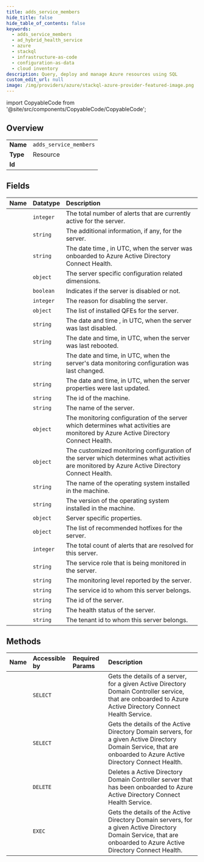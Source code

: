 ```yaml
---
title: adds_service_members
hide_title: false
hide_table_of_contents: false
keywords:
  - adds_service_members
  - ad_hybrid_health_service
  - azure    
  - stackql
  - infrastructure-as-code
  - configuration-as-data
  - cloud inventory
description: Query, deploy and manage Azure resources using SQL
custom_edit_url: null
image: /img/providers/azure/stackql-azure-provider-featured-image.png
---
```


import CopyableCode from '@site/src/components/CopyableCode/CopyableCode';




## Overview
<table><tbody>
<tr><td><b>Name</b></td><td><code>adds_service_members</code></td></tr>
<tr><td><b>Type</b></td><td>Resource</td></tr>
<tr><td><b>Id</b></td><td><CopyableCode code="azure.ad_hybrid_health_service.adds_service_members" /></td></tr>
</tbody></table>

## Fields
| Name | Datatype | Description |
|:-----|:---------|:------------|
| <CopyableCode code="activeAlerts" /> | `integer` | The total number of alerts that are currently active for the server. |
| <CopyableCode code="additionalInformation" /> | `string` | The additional information, if any, for the server. |
| <CopyableCode code="createdDate" /> | `string` | The date time , in UTC, when the server was onboarded to Azure Active Directory Connect Health. |
| <CopyableCode code="dimensions" /> | `object` | The server specific configuration related dimensions. |
| <CopyableCode code="disabled" /> | `boolean` | Indicates if the server is disabled or not.  |
| <CopyableCode code="disabledReason" /> | `integer` | The reason for disabling the server. |
| <CopyableCode code="installedQfes" /> | `object` | The list of installed QFEs for the server. |
| <CopyableCode code="lastDisabled" /> | `string` | The date and time , in UTC, when the server was last disabled. |
| <CopyableCode code="lastReboot" /> | `string` | The date and time, in UTC, when the server was last rebooted. |
| <CopyableCode code="lastServerReportedMonitoringLevelChange" /> | `string` | The date and time, in UTC, when the server's data monitoring configuration was last changed. |
| <CopyableCode code="lastUpdated" /> | `string` | The date and time, in UTC, when the server properties were last updated. |
| <CopyableCode code="machineId" /> | `string` | The id of the machine. |
| <CopyableCode code="machineName" /> | `string` | The name of the server. |
| <CopyableCode code="monitoringConfigurationsComputed" /> | `object` | The monitoring configuration of the server which determines what activities are monitored by Azure Active Directory Connect Health. |
| <CopyableCode code="monitoringConfigurationsCustomized" /> | `object` | The customized monitoring configuration of the server which determines what activities are monitored by Azure Active Directory Connect Health. |
| <CopyableCode code="osName" /> | `string` | The name of the operating system installed in the machine. |
| <CopyableCode code="osVersion" /> | `string` | The version of the operating system installed in the machine. |
| <CopyableCode code="properties" /> | `object` | Server specific properties. |
| <CopyableCode code="recommendedQfes" /> | `object` | The list of recommended hotfixes for the server. |
| <CopyableCode code="resolvedAlerts" /> | `integer` | The total count of alerts that are resolved for this server. |
| <CopyableCode code="role" /> | `string` | The service role that is being monitored in the server. |
| <CopyableCode code="serverReportedMonitoringLevel" /> | `string` | The monitoring level reported by the server. |
| <CopyableCode code="serviceId" /> | `string` | The service id to whom this server belongs. |
| <CopyableCode code="serviceMemberId" /> | `string` | The id of the server. |
| <CopyableCode code="status" /> | `string` | The health status of the server. |
| <CopyableCode code="tenantId" /> | `string` | The tenant id to whom this server belongs. |
## Methods
| Name | Accessible by | Required Params | Description |
|:-----|:--------------|:----------------|:------------|
| <CopyableCode code="get" /> | `SELECT` | <CopyableCode code="serviceMemberId, serviceName" /> | Gets the details of a server, for a given Active Directory Domain Controller service, that are onboarded to Azure Active Directory Connect Health Service. |
| <CopyableCode code="list" /> | `SELECT` | <CopyableCode code="serviceName" /> | Gets the details of the Active Directory Domain servers, for a given Active Directory Domain Service, that are onboarded to Azure Active Directory Connect Health. |
| <CopyableCode code="delete" /> | `DELETE` | <CopyableCode code="serviceMemberId, serviceName" /> | Deletes a Active Directory Domain Controller server that has been onboarded to Azure Active Directory Connect Health Service. |
| <CopyableCode code="_list" /> | `EXEC` | <CopyableCode code="serviceName" /> | Gets the details of the Active Directory Domain servers, for a given Active Directory Domain Service, that are onboarded to Azure Active Directory Connect Health. |
